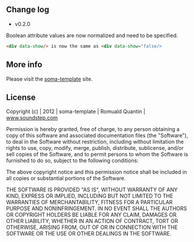 ## Change log

* v0.2.0

Boolean attribute values are now normalized and need to be specified.

```html
<div data-show/> is now the same as <div data-show="false/>
```

## More info

Please visit the [soma-template](http://soundstep.github.com/soma-template/) site.

## License

Copyright (c) | 2012 | soma-template | Romuald Quantin | www.soundstep.com

Permission is hereby granted, free of charge, to any person obtaining a copy of this software and associated documentation
files (the "Software"), to deal in the Software without restriction, including without limitation the rights to use, copy,
modify, merge, publish, distribute, sublicense, and/or sell copies of the Software, and to permit persons to whom the Software
is furnished to do so, subject to the following conditions:

The above copyright notice and this permission notice shall be included in all copies or substantial portions of the Software.

THE SOFTWARE IS PROVIDED "AS IS", WITHOUT WARRANTY OF ANY KIND, EXPRESS OR IMPLIED, INCLUDING BUT NOT LIMITED TO THE WARRANTIES
OF MERCHANTABILITY, FITNESS FOR A PARTICULAR PURPOSE AND NONINFRINGEMENT. IN NO EVENT SHALL THE AUTHORS OR COPYRIGHT HOLDERS BE
LIABLE FOR ANY CLAIM, DAMAGES OR OTHER LIABILITY, WHETHER IN AN ACTION OF CONTRACT, TORT OR OTHERWISE, ARISING FROM, OUT OF OR
IN CONNECTION WITH THE SOFTWARE OR THE USE OR OTHER DEALINGS IN THE SOFTWARE.